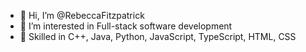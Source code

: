 - 👋 Hi, I’m @RebeccaFitzpatrick
- 👀 I’m interested in Full-stack software development
- 🌱 Skilled in C++, Java, Python, JavaScript, TypeScript, HTML, CSS

<!---
RebeccaFitzpatrick/RebeccaFitzpatrick is a ✨ special ✨ repository because its `README.md` (this file) appears on your GitHub profile.
You can click the Preview link to take a look at your changes.
--->
